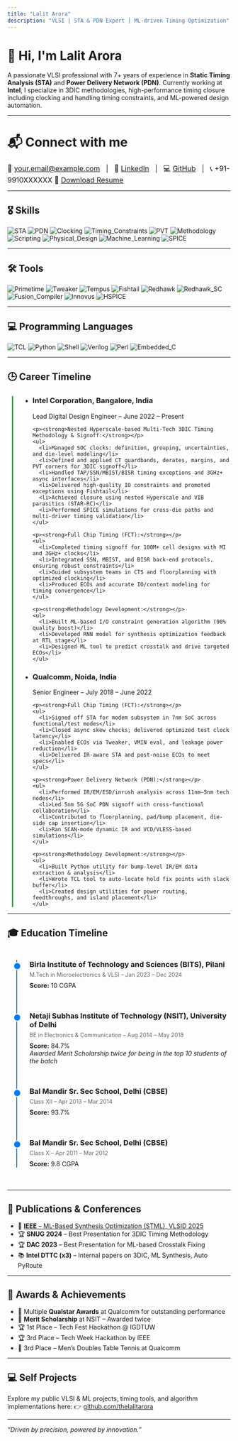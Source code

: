 ```yaml
---
title: "Lalit Arora"
description: "VLSI | STA & PDN Expert | ML-driven Timing Optimization"
---
```


# 👋 Hi, I'm Lalit Arora

A passionate VLSI professional with 7+ years of experience in **Static Timing Analysis (STA)** and **Power Delivery Network (PDN)**. Currently working at **Intel**, I specialize in 3DIC methodologies, high-performance timing closure including clocking and handling timing constraints, and ML-powered design automation. 

---

# 📬 Connect with me

<div style="margin-top:20px; font-size:16px;">
  📧 <a href="mailto:vlalitarora@gmail.com">your.email@example.com</a> &nbsp; | &nbsp;
  🔗 <a href="https://www.linkedin.com/in/lalit-arora">LinkedIn</a> &nbsp; | &nbsp;
  💻 <a href="https://github.com/thelalitarora">GitHub</a> &nbsp; | &nbsp;
  📞 +91-9910XXXXXX
  📄 <a href="https://github.com/thelalitarora/thelalitarora.github.io/main/RESUME.pdf">Download Resume</a>
</div>

---

## 🎖️ Skills

![STA](https://img.shields.io/badge/STA-Expert-brightgreen)
![PDN](https://img.shields.io/badge/PDN-Expert-brightgreen)
![Clocking](https://img.shields.io/badge/Clocking-Expert-brightgreen)
![Timing_Constraints](https://img.shields.io/badge/Timing_Constraints-Expert-brightgreen)
![PVT](https://img.shields.io/badge/PVT-Advanced-blue)
![Methodology](https://img.shields.io/badge/Methodology-Advanced-blue)
![Scripting](https://img.shields.io/badge/Scripting-Advanced-blue)
![Physical_Design](https://img.shields.io/badge/Physical_Design-Intermediate-yellow)
![Machine_Learning](https://img.shields.io/badge/ML_in_VLSI-Intermediate-yellow)
![SPICE](https://img.shields.io/badge/SPICE-Intermediate-yellow)

---

## 🛠️ Tools

![Primetime](https://img.shields.io/badge/Primetime-Expert-brightgreen)
![Tweaker](https://img.shields.io/badge/Tweaker-Expert-brightgreen)
![Tempus](https://img.shields.io/badge/Tempus-Advanced-brightgreen)
![Fishtail](https://img.shields.io/badge/Fishtail-Advanced-blue)
![Redhawk](https://img.shields.io/badge/Redhawk-Advanced-blue)
![Redhawk_SC](https://img.shields.io/badge/Redhawk_SC-Advanced-blue)
![Fusion_Compiler](https://img.shields.io/badge/Fusion_Compiler-Intermediate-yellow)
![Innovus](https://img.shields.io/badge/Innovus-Intermediate-yellow)
![HSPICE](https://img.shields.io/badge/HSPICE-Intermediate-yellow)

---

## 💻 Programming Languages

![TCL](https://img.shields.io/badge/TCL-Expert-brightgreen)
![Python](https://img.shields.io/badge/Python-Expert-brightgreen)
![Shell](https://img.shields.io/badge/Shell-Advanced-blue)
![Verilog](https://img.shields.io/badge/Verilog-Intermediate-yellow)
![Perl](https://img.shields.io/badge/Perl-Intermediate-yellow)
![Embedded_C](https://img.shields.io/badge/Embedded_C-Intermediate-yellow)

---

## 🕒 Career Timeline

<div style="border-left: 3px solid #28a745; padding-left: 20px; margin-left: 10px;">
<ul>
  <li>
    <h3>Intel Corporation, Bangalore, India</h3>
    <span>Lead Digital Design Engineer – June 2022 – Present</span>

    <p><strong>Nested Hyperscale-based Multi-Tech 3DIC Timing Methodology & Signoff:</strong></p>
    <ul>
      <li>Managed SOC clocks: definition, grouping, uncertainties, and die-level modeling</li>
      <li>Defined and applied CT guardbands, derates, margins, and PVT corners for 3DIC signoff</li>
      <li>Handled TAP/SSN/MBIST/BISR timing exceptions and 3GHz+ async interfaces</li>
      <li>Delivered high-quality IO constraints and promoted exceptions using Fishtail</li>
      <li>Achieved closure using nested Hyperscale and VIB parasitics (STAR-RC)</li>
      <li>Performed SPICE simulations for cross-die paths and multi-driver timing validation</li>
    </ul>

    <p><strong>Full Chip Timing (FCT):</strong></p>
    <ul>
      <li>Completed timing signoff for 100M+ cell designs with MI and 3GHz+ clocks</li>
      <li>Integrated SSN, MBIST, and BISR back-end protocols, ensuring robust constraints</li>
      <li>Guided subsystem teams in CTS and floorplanning with optimized clocking</li>
      <li>Produced ECOs and accurate IO/context modeling for timing convergence</li>
    </ul>

    <p><strong>Methodology Development:</strong></p>
    <ul>
      <li>Built ML-based I/O constraint generation algorithm (90% quality boost)</li>
      <li>Developed RNN model for synthesis optimization feedback at RTL stage</li>
      <li>Designed ML tool to predict crosstalk and drive targeted ECOs</li>
    </ul>
  </li>

  <li>
    <h3>Qualcomm, Noida, India</h3>
    <span>Senior Engineer – July 2018 – June 2022</span>

    <p><strong>Full Chip Timing (FCT):</strong></p>
    <ul>
      <li>Signed off STA for modem subsystem in 7nm SoC across functional/test modes</li>
      <li>Closed async skew checks; delivered optimized test clock latency</li>
      <li>Enabled ECOs via Tweaker, VMIN eval, and leakage power reduction</li>
      <li>Delivered IR-aware STA and post-noise ECOs to meet specs</li>
    </ul>

    <p><strong>Power Delivery Network (PDN):</strong></p>
    <ul>
      <li>Performed IR/EM/ESD/inrush analysis across 11nm–5nm tech nodes</li>
      <li>Led 5nm 5G SoC PDN signoff with cross-functional collaboration</li>
      <li>Contributed to floorplanning, pad/bump placement, die-side cap insertion</li>
      <li>Ran SCAN-mode dynamic IR and VCD/VLESS-based simulations</li>
    </ul>

    <p><strong>Methodology Development:</strong></p>
    <ul>
      <li>Built Python utility for bump-level IR/EM data extraction & analysis</li>
      <li>Wrote TCL tool to auto-locate hold fix points with slack buffer</li>
      <li>Created design utilities for power routing, feedthroughs, and island placement</li>
    </ul>
  </li>

</ul>
</div>

---

## 🎓 Education Timeline

<style>
.edu-timeline {
  position: relative;
  margin: 40px 0;
  padding: 0;
  list-style: none;
  max-width: 900px;
}
.edu-timeline::before {
  content: '';
  position: absolute;
  top: 0;
  bottom: 0;
  left: 20px;
  width: 2px;
  background: #007bff;
}
.edu-item {
  position: relative;
  margin-bottom: 50px;
  padding-left: 50px;
}
.edu-item::before {
  content: '';
  position: absolute;
  top: 5px;
  left: 13px;
  width: 14px;
  height: 14px;
  border-radius: 50%;
  background: #007bff;
  border: 2px solid white;
}
.edu-item h3 {
  margin: 0 0 6px;
}
.edu-item span {
  font-size: 0.9em;
  color: #666;
}
.edu-item p {
  margin: 8px 0 0;
}
</style>

<ul class="edu-timeline">

  <li class="edu-item">
    <h3>Birla Institute of Technology and Sciences (BITS), Pilani</h3>
    <span>M.Tech in Microelectronics & VLSI – Jan 2023 – Dec 2024</span>
    <p><strong>Score:</strong> 10 CGPA</p>
  </li>

  <li class="edu-item">
    <h3>Netaji Subhas Institute of Technology (NSIT), University of Delhi</h3>
    <span>BE in Electronics & Communication – Aug 2014 – May 2018</span>
    <p><strong>Score:</strong> 84.7%<br>
    <em>Awarded Merit Scholarship twice for being in the top 10 students of the batch</em></p>
  </li>

  <li class="edu-item">
    <h3>Bal Mandir Sr. Sec School, Delhi (CBSE)</h3>
    <span>Class XII – Apr 2013 – Mar 2014</span>
    <p><strong>Score:</strong> 93.7%</p>
  </li>

  <li class="edu-item">
    <h3>Bal Mandir Sr. Sec School, Delhi (CBSE)</h3>
    <span>Class X – Apr 2011 – Mar 2012</span>
    <p><strong>Score:</strong> 9.8 CGPA</p>
  </li>

</ul>

---

## 📄 Publications & Conferences

- 📝 [**IEEE** – ML-Based Synthesis Optimization (STML), VLSID 2025](https://ieeexplore.ieee.org/document/10900719)  
- 🏆 **SNUG 2024** – Best Presentation for 3DIC Timing Methodology  
- 🏆 **DAC 2023** – Best Presentation for ML-based Crosstalk Fixing  
- 📚 **Intel DTTC (x3)** – Internal papers on 3DIC, ML Synthesis, Auto PyRoute

---

## 🏅 Awards & Achievements

- 🥇 Multiple **Qualstar Awards** at Qualcomm for outstanding performance  
- 🥈 **Merit Scholarship** at NSIT – Awarded twice  
- 🏆 1st Place – Tech Fest Hackathon @ IGDTUW  
- 🏆 3rd Place – Tech Week Hackathon by IEEE  
- 🏓 3rd Place – Men’s Doubles Table Tennis at Qualcomm

---

## 💻 Self Projects

Explore my public VLSI & ML projects, timing tools, and algorithm implementations here:
👉 [github.com/thelalitarora](https://github.com/thelalitarora)

---



_“Driven by precision, powered by innovation.”_
